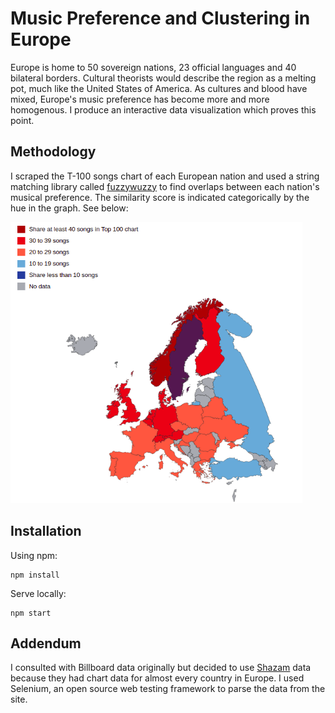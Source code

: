 # Music Preference and Clustering in Europe

Europe is home to 50 sovereign nations, 23 official languages and 40 bilateral borders. Cultural theorists would describe the region as a melting pot, much like the United States of America. As cultures and blood have mixed, Europe's music preference has become more and more homogenous. I produce an interactive data visualization which proves this point.

## Methodology

I scraped the T-100 songs chart of each European nation and used a string matching library called [fuzzywuzzy](https://github.com/seatgeek/fuzzywuzzy) to find overlaps between each nation's musical preference. The similarity score is indicated categorically by the hue in the graph. See below:

<img src="./teaser.png" height="450" />

## Installation

Using npm:

```
npm install
```

Serve locally:

```
npm start
```

## Addendum

I consulted with Billboard data originally but decided to use [Shazam](https://www.shazam.com/charts/) data because they had chart data for almost every country in Europe. I used Selenium, an open source web testing framework to parse the data from the site.